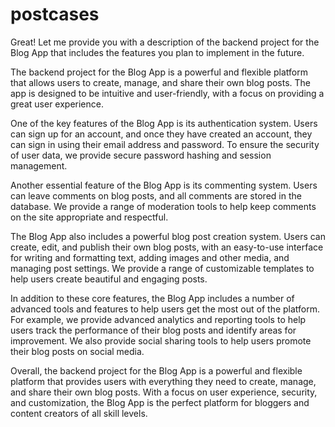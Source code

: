 # postcases
Great! Let me provide you with a description of the backend project for the Blog App that includes the features you plan to implement in the future.

The backend project for the Blog App is a powerful and flexible platform that allows users to create, manage, and share their own blog posts. The app is designed to be intuitive and user-friendly, with a focus on providing a great user experience.

One of the key features of the Blog App is its authentication system. Users can sign up for an account, and once they have created an account, they can sign in using their email address and password. To ensure the security of user data, we provide secure password hashing and session management.

Another essential feature of the Blog App is its commenting system. Users can leave comments on blog posts, and all comments are stored in the database. We provide a range of moderation tools to help keep comments on the site appropriate and respectful.

The Blog App also includes a powerful blog post creation system. Users can create, edit, and publish their own blog posts, with an easy-to-use interface for writing and formatting text, adding images and other media, and managing post settings. We provide a range of customizable templates to help users create beautiful and engaging posts.

In addition to these core features, the Blog App includes a number of advanced tools and features to help users get the most out of the platform. For example, we provide advanced analytics and reporting tools to help users track the performance of their blog posts and identify areas for improvement. We also provide social sharing tools to help users promote their blog posts on social media.

Overall, the backend project for the Blog App is a powerful and flexible platform that provides users with everything they need to create, manage, and share their own blog posts. With a focus on user experience, security, and customization, the Blog App is the perfect platform for bloggers and content creators of all skill levels.
